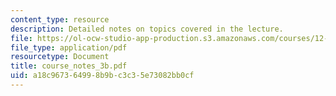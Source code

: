 ```yaml
---
content_type: resource
description: Detailed notes on topics covered in the lecture.
file: https://ol-ocw-studio-app-production.s3.amazonaws.com/courses/12-808-introduction-to-observational-physical-oceanography-fall-2004/a18c967364998b9bc3c35e73082bb0cf_course_notes_3b.pdf
file_type: application/pdf
resourcetype: Document
title: course_notes_3b.pdf
uid: a18c9673-6499-8b9b-c3c3-5e73082bb0cf
---
```

